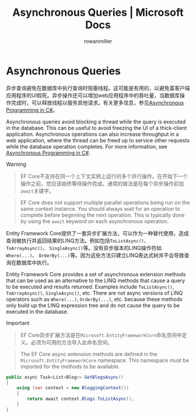 ﻿---
title: Asynchronous Queries | Microsoft Docs
author: rowanmiller
ms.author: divega
ms.date: 01/24/2017
ms.assetid: b6429b14-cba0-4af4-878f-b829777c89cb
ms.technology: entity-framework-core
uid: core/querying/async
---

# Asynchronous Queries

异步查询避免在数据库中执行查询时阻塞线程。这可能是有用的，以避免富客户端应用程序的UI假死。异步操作还可以增加web应用程序中的吞吐量，当数据库操作完成时，可以释放线程以服务其他请求。有关更多信息，参见[Asynchronous Programming in C#](https://msdn.microsoft.com/en-us/library/mt674882.aspx)。

Asynchronous queries avoid blocking a thread while the query is executed in the database. This can be useful to avoid freezing the UI of a thick-client application. Asynchronous operations can also increase throughput in a web application, where the thread can be freed up to service other requests while the database operation completes. For more information, see [Asynchronous Programming in C#](https://msdn.microsoft.com/en-us/library/mt674882.aspx).

> [!WARNING]

> EF Core不支持在同一个上下文实例上运行的多个并行操作。在开始下一个操作之前，您应该始终等待操作完成。通常的做法是在每个异步操作前加`await`关键字。

> EF Core does not support multiple parallel operations being run on the same context instance. You should always wait for an operation to complete before beginning the next operation. This is typically done by using the `await` keyword on each asynchronous operation.

Entity Framework Core提供了一套异步扩展方法，可以作为一种替代使用，造成查询被执行并返回结果的LINQ方法。例如包括`ToListAsync()`、`ToArrayAsync()`、 `SingleAsync()`等。没有异步版本的LINQ操作符如 `Where(...)`、 `OrderBy(...)`等。因为这些方法只建立LINQ表达式树并不会导致查询在数据库中执行。

Entity Framework Core provides a set of asynchronous extension methods that can be used as an alternative to the LINQ methods that cause a query to be executed and results returned. Examples include `ToListAsync()`, `ToArrayAsync()`, `SingleAsync()`, etc. There are not async versions of LINQ operators such as `Where(...)`, `OrderBy(...)`, etc. because these methods only build up the LINQ expression tree and do not cause the query to be executed in the database.

> [!IMPORTANT]

> EF Core异步扩展方法是在`Microsoft.EntityFrameworkCore`命名空间中定义。必须为可用的方法导入此命名空间。

> The EF Core async extension methods are defined in the `Microsoft.EntityFrameworkCore` namespace. This namespace must be imported for the methods to be available.

<!--[!code-csharp[Main](../../../samples/core/Querying/Querying/Async/Sample.cs#Sample)]-->
```csharp
public async Task<List<Blog>> GetBlogsAsync()
{
    using (var context = new BloggingContext())
    {
        return await context.Blogs.ToListAsync();
    }
}
```
